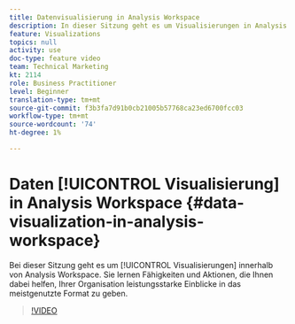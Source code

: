```yaml
---
title: Datenvisualisierung in Analysis Workspace
description: In dieser Sitzung geht es um Visualisierungen in Analysis Workspace. Sie lernen Fähigkeiten und Aktionen, die Ihnen dabei helfen, Ihrer Organisation leistungsstarke Einblicke in das meistgenutzte Format zu geben.
feature: Visualizations
topics: null
activity: use
doc-type: feature video
team: Technical Marketing
kt: 2114
role: Business Practitioner
level: Beginner
translation-type: tm+mt
source-git-commit: f3b3fa7d91b0cb21005b57768ca23ed6700fcc03
workflow-type: tm+mt
source-wordcount: '74'
ht-degree: 1%

---
```



# Daten [!UICONTROL Visualisierung] in Analysis Workspace {#data-visualization-in-analysis-workspace}

Bei dieser Sitzung geht es um [!UICONTROL Visualisierungen] innerhalb von Analysis Workspace. Sie lernen Fähigkeiten und Aktionen, die Ihnen dabei helfen, Ihrer Organisation leistungsstarke Einblicke in das meistgenutzte Format zu geben.

>[!VIDEO](https://video.tv.adobe.com/v/25036/?quality=12)
